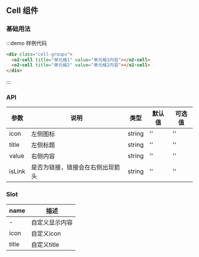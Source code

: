 <style>
.cell-groups {
  padding-left: 10px;
  border-top: 1px solid #ccc;
  border-bottom: 1px solid #ccc;
}
</style>

## Cell 组件

### 基础用法

:::demo 样例代码
```html
<div class="cell-groups">
  <o2-cell title="单元格1" value="单元格1内容"></o2-cell>
  <o2-cell title="单元格2" value="单元格2内容"></o2-cell>
</div>
```
:::

### API

| 参数       | 说明      | 类型       | 默认值       | 可选值       |
|-----------|-----------|-----------|-------------|-------------|
| icon | 左侧图标 | string  | ''          | ''          |
| title | 左侧标题 | string  | ''          | ''          |
| value | 右侧内容 | string  | ''          | ''          |
| isLink | 是否为链接，链接会在右侧出现箭头 | string  | ''          | ''          |

### Slot

| name       | 描述      |
|-----------|-----------|
| - | 自定义显示内容 |
| icon | 自定义icon |
| title | 自定义title |

